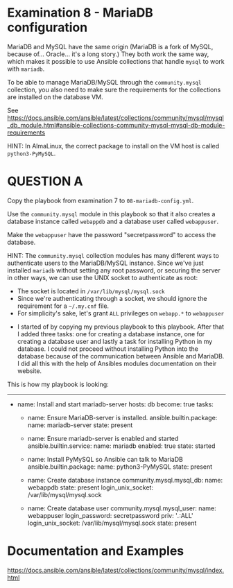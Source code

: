 # Examination 8 - MariaDB configuration

MariaDB and MySQL have the same origin (MariaDB is a fork of MySQL, because of... Oracle...
it's a long story.) They both work the same way, which makes it possible to use Ansible
collections that handle `mysql` to work with `mariadb`.

To be able to manage MariaDB/MySQL through the `community.mysql` collection, you also
need to make sure the requirements for the collections are installed on the database VM.

See https://docs.ansible.com/ansible/latest/collections/community/mysql/mysql_db_module.html#ansible-collections-community-mysql-mysql-db-module-requirements

HINT: In AlmaLinux, the correct package to install on the VM host is called `python3-PyMySQL`.

# QUESTION A

Copy the playbook from examination 7 to `08-mariadb-config.yml`.

Use the `community.mysql` module in this playbook so that it also creates a database instance
called `webappdb` and a database user called `webappuser`.

Make the `webappuser` have the password "secretpassword" to access the database.

HINT: The `community.mysql` collection modules has many different ways to authenticate
users to the MariaDB/MySQL instance. Since we've just installed `mariadb` without setting
any root password, or securing the server in other ways, we can use the UNIX socket
to authenticate as root:

* The socket is located in `/var/lib/mysql/mysql.sock`
* Since we're authenticating through a socket, we should ignore the requirement for a `~/.my.cnf` file.
* For simplicity's sake, let's grant `ALL` privileges on `webapp.*` to `webappuser`

- I started of by copying my previous playbook to this playbook. After that I added three tasks: one for creating a database instance, one for creating a database user and lastly a task for installing Python in my database. I could not proceed without installing Python into the database because of the communication between Ansible and MariaDB. I did all this with the help of Ansibles modules documentation on their website.

This is how my playbook is looking:

---
- name: Install and start mariadb-server
  hosts: db
  become: true
  tasks:
    - name: Ensure MariaDB-server is installed.
      ansible.builtin.package:
        name: mariadb-server
        state: present

    - name: Ensure mariadb-server is enabled and started
      ansible.builtin.service:
        name: mariadb
        enabled: true
        state: started

    - name: Install PyMySQL so Ansible can talk to MariaDB
      ansible.builtin.package:
        name: python3-PyMySQL
        state: present

    - name: Create database instance
      community.mysql.mysql_db:
        name: webappdb
        state: present
        login_unix_socket: /var/lib/mysql/mysql.sock

    - name: Create database user
      community.mysql.mysql_user:
        name: webappuser
        login_password: secretpassword
        priv: '*.*:ALL'
        login_unix_socket: /var/lib/mysql/mysql.sock
        state: present


# Documentation and Examples
https://docs.ansible.com/ansible/latest/collections/community/mysql/index.html
